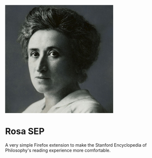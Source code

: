 <img src="icons/rosa.png" width="350">

# Rosa SEP
A very simple Firefox extension to make the Stanford Encyclopedia of Philosophy's reading experience more comfortable.
